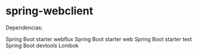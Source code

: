 # spring-webclient

Dependencias:

Spring Boot starter webflux 
Spring Boot starter web
Spring Boot starter test
Spring Boot devtools
Lombok
            
            

